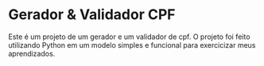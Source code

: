 # Gerador & Validador CPF

Este é um projeto de um gerador e um validador de cpf. O projeto foi feito utilizando Python em um modelo simples e funcional para exercicizar meus aprendizados.
